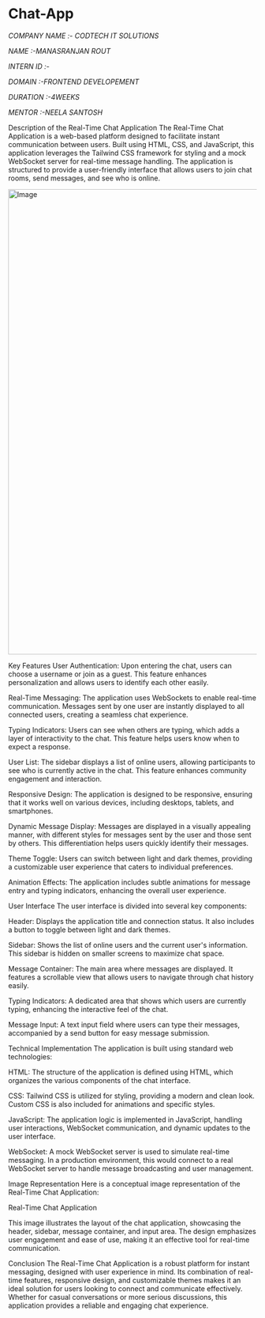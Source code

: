 # Chat-App

*COMPANY NAME :- CODTECH IT SOLUTIONS*

*NAME :-MANASRANJAN ROUT*

*INTERN ID :-*

*DOMAIN :-FRONTEND DEVELOPEMENT*

*DURATION :-4WEEKS*

*MENTOR :-NEELA SANTOSH*

Description of the Real-Time Chat Application
The Real-Time Chat Application is a web-based platform designed to facilitate instant communication between users. Built using HTML, CSS, and JavaScript, this application leverages the Tailwind CSS framework for styling and a mock WebSocket server for real-time message handling. The application is structured to provide a user-friendly interface that allows users to join chat rooms, send messages, and see who is online.

<img width="1481" height="941" alt="Image" src="https://github.com/user-attachments/assets/a1df7b0d-7740-4da1-86ca-6e7bdc7b4921" />

Key Features
User Authentication: Upon entering the chat, users can choose a username or join as a guest. This feature enhances personalization and allows users to identify each other easily.

Real-Time Messaging: The application uses WebSockets to enable real-time communication. Messages sent by one user are instantly displayed to all connected users, creating a seamless chat experience.

Typing Indicators: Users can see when others are typing, which adds a layer of interactivity to the chat. This feature helps users know when to expect a response.

User List: The sidebar displays a list of online users, allowing participants to see who is currently active in the chat. This feature enhances community engagement and interaction.

Responsive Design: The application is designed to be responsive, ensuring that it works well on various devices, including desktops, tablets, and smartphones.

Dynamic Message Display: Messages are displayed in a visually appealing manner, with different styles for messages sent by the user and those sent by others. This differentiation helps users quickly identify their messages.

Theme Toggle: Users can switch between light and dark themes, providing a customizable user experience that caters to individual preferences.

Animation Effects: The application includes subtle animations for message entry and typing indicators, enhancing the overall user experience.

User Interface
The user interface is divided into several key components:

Header: Displays the application title and connection status. It also includes a button to toggle between light and dark themes.

Sidebar: Shows the list of online users and the current user's information. This sidebar is hidden on smaller screens to maximize chat space.

Message Container: The main area where messages are displayed. It features a scrollable view that allows users to navigate through chat history easily.

Typing Indicators: A dedicated area that shows which users are currently typing, enhancing the interactive feel of the chat.

Message Input: A text input field where users can type their messages, accompanied by a send button for easy message submission.

Technical Implementation
The application is built using standard web technologies:

HTML: The structure of the application is defined using HTML, which organizes the various components of the chat interface.

CSS: Tailwind CSS is utilized for styling, providing a modern and clean look. Custom CSS is also included for animations and specific styles.

JavaScript: The application logic is implemented in JavaScript, handling user interactions, WebSocket communication, and dynamic updates to the user interface.

WebSocket: A mock WebSocket server is used to simulate real-time messaging. In a production environment, this would connect to a real WebSocket server to handle message broadcasting and user management.

Image Representation
Here is a conceptual image representation of the Real-Time Chat Application:

Real-Time Chat Application

This image illustrates the layout of the chat application, showcasing the header, sidebar, message container, and input area. The design emphasizes user engagement and ease of use, making it an effective tool for real-time communication.

Conclusion
The Real-Time Chat Application is a robust platform for instant messaging, designed with user experience in mind. Its combination of real-time features, responsive design, and customizable themes makes it an ideal solution for users looking to connect and communicate effectively. Whether for casual conversations or more serious discussions, this application provides a reliable and engaging chat experience.


